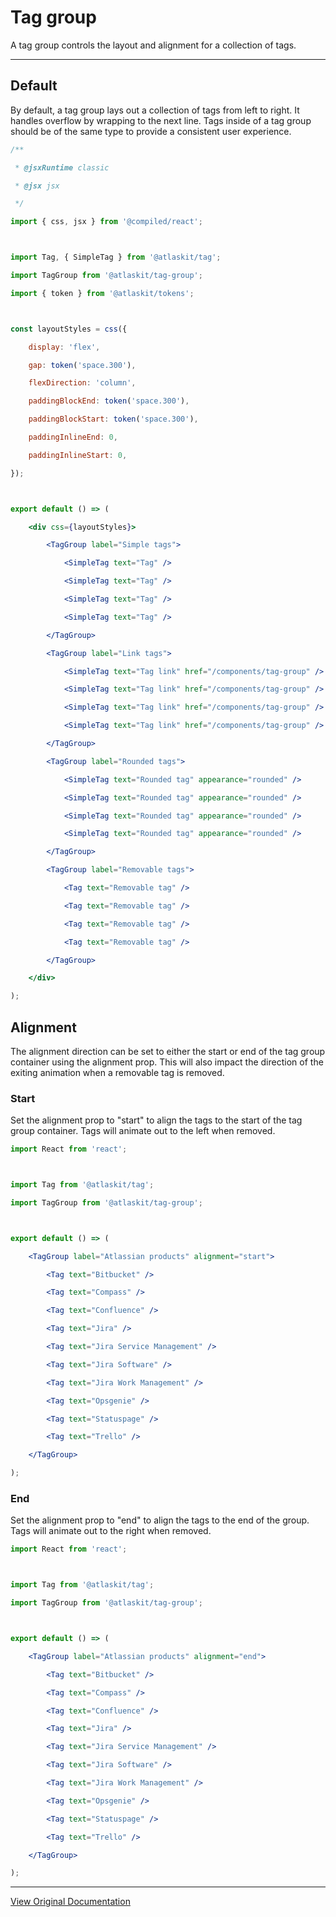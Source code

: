 # Tag group

A tag group controls the layout and alignment for a collection of tags.

---

## Default

By default, a tag group lays out a collection of tags from left to right. It handles overflow by wrapping to the next line. Tags inside of a tag group should be of the same type to provide a consistent user experience. 

```jsx
/**

 * @jsxRuntime classic

 * @jsx jsx

 */

import { css, jsx } from '@compiled/react';



import Tag, { SimpleTag } from '@atlaskit/tag';

import TagGroup from '@atlaskit/tag-group';

import { token } from '@atlaskit/tokens';



const layoutStyles = css({

	display: 'flex',

	gap: token('space.300'),

	flexDirection: 'column',

	paddingBlockEnd: token('space.300'),

	paddingBlockStart: token('space.300'),

	paddingInlineEnd: 0,

	paddingInlineStart: 0,

});



export default () => (

	<div css={layoutStyles}>

		<TagGroup label="Simple tags">

			<SimpleTag text="Tag" />

			<SimpleTag text="Tag" />

			<SimpleTag text="Tag" />

			<SimpleTag text="Tag" />

		</TagGroup>

		<TagGroup label="Link tags">

			<SimpleTag text="Tag link" href="/components/tag-group" />

			<SimpleTag text="Tag link" href="/components/tag-group" />

			<SimpleTag text="Tag link" href="/components/tag-group" />

			<SimpleTag text="Tag link" href="/components/tag-group" />

		</TagGroup>

		<TagGroup label="Rounded tags">

			<SimpleTag text="Rounded tag" appearance="rounded" />

			<SimpleTag text="Rounded tag" appearance="rounded" />

			<SimpleTag text="Rounded tag" appearance="rounded" />

			<SimpleTag text="Rounded tag" appearance="rounded" />

		</TagGroup>

		<TagGroup label="Removable tags">

			<Tag text="Removable tag" />

			<Tag text="Removable tag" />

			<Tag text="Removable tag" />

			<Tag text="Removable tag" />

		</TagGroup>

	</div>

);
```

## Alignment

The alignment direction can be set to either the start or end of the tag group container using the alignment prop. This will also impact the direction of the exiting animation when a removable tag is removed. 

### Start

Set the alignment prop to "start" to align the tags to the start of the tag group container. Tags will animate out to the left when removed. 

```jsx
import React from 'react';



import Tag from '@atlaskit/tag';

import TagGroup from '@atlaskit/tag-group';



export default () => (

	<TagGroup label="Atlassian products" alignment="start">

		<Tag text="Bitbucket" />

		<Tag text="Compass" />

		<Tag text="Confluence" />

		<Tag text="Jira" />

		<Tag text="Jira Service Management" />

		<Tag text="Jira Software" />

		<Tag text="Jira Work Management" />

		<Tag text="Opsgenie" />

		<Tag text="Statuspage" />

		<Tag text="Trello" />

	</TagGroup>

);
```

### End

Set the alignment prop to "end" to align the tags to the end of the group. Tags will animate out to the right when removed. 

```jsx
import React from 'react';



import Tag from '@atlaskit/tag';

import TagGroup from '@atlaskit/tag-group';



export default () => (

	<TagGroup label="Atlassian products" alignment="end">

		<Tag text="Bitbucket" />

		<Tag text="Compass" />

		<Tag text="Confluence" />

		<Tag text="Jira" />

		<Tag text="Jira Service Management" />

		<Tag text="Jira Software" />

		<Tag text="Jira Work Management" />

		<Tag text="Opsgenie" />

		<Tag text="Statuspage" />

		<Tag text="Trello" />

	</TagGroup>

);
```

---

[View Original Documentation](https://atlassian.design/components/tag-group/examples)
